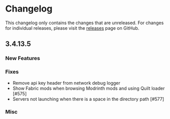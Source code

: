 # Changelog

This changelog only contains the changes that are unreleased. For changes for individual releases, please visit the
[releases](https://github.com/ATLauncher/ATLauncher/releases) page on GitHub.

## 3.4.13.5

### New Features

### Fixes
- Remove api key header from network debug logger
- Show Fabric mods when browsing Modrinth mods and using Quilt loader [#575]
- Servers not launching when there is a space in the directory path [#577]

### Misc
